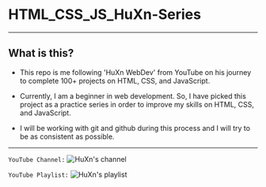 # HTML_CSS_JS_HuXn-Series

<hr>

## What is this?

- This repo is me following 'HuXn WebDev' from YouTube on his journey to complete 100+ projects on HTML, CSS, and JavaScript.

- Currently, I am a beginner in web development. So, I have picked this project as a practice series in order to improve my skills on HTML, CSS, and JavaScript.

- I will be working with git and github during this process and I will try to be as consistent as possible. 

<hr>

```YouTube Channel:``` 
![HuXn's channel]("img/channel.png")

```YouTube Playlist:```
![HuXn's playlist]("img/playlist.png")


